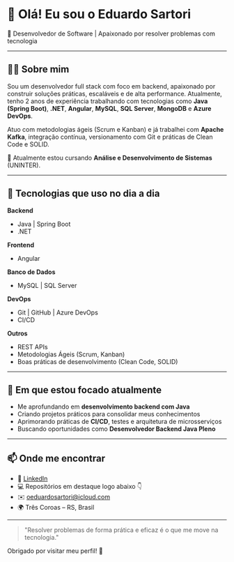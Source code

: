 # 👋 Olá! Eu sou o Eduardo Sartori

🎯 Desenvolvedor de Software | Apaixonado por resolver problemas com tecnologia

---

## 👨‍💻 Sobre mim

Sou um desenvolvedor full stack com foco em backend, apaixonado por construir soluções práticas, escaláveis e de alta performance. Atualmente, tenho 2 anos de experiência trabalhando com tecnologias como **Java (Spring Boot)**, **.NET**, **Angular**, **MySQL**, **SQL Server**, **MongoDB** e **Azure DevOps**.

Atuo com metodologias ágeis (Scrum e Kanban) e já trabalhei com **Apache Kafka**, integração contínua, versionamento com Git e práticas de Clean Code e SOLID.

🧠 Atualmente estou cursando **Análise e Desenvolvimento de Sistemas** (UNINTER).

---

## 🚀 Tecnologias que uso no dia a dia

**Backend**
- Java | Spring Boot
- .NET

**Frontend**
- Angular

**Banco de Dados**
- MySQL | SQL Server

**DevOps**
- Git | GitHub | Azure DevOps
- CI/CD

**Outros**
- REST APIs
- Metodologias Ágeis (Scrum, Kanban)
- Boas práticas de desenvolvimento (Clean Code, SOLID)

---

## 📌 Em que estou focado atualmente

- Me aprofundando em **desenvolvimento backend com Java**
- Criando projetos práticos para consolidar meus conhecimentos
- Aprimorando práticas de **CI/CD**, testes e arquitetura de microsserviços
- Buscando oportunidades como **Desenvolvedor Backend Java Pleno**

---

## 📫 Onde me encontrar

- 💼 [LinkedIn](https://www.linkedin.com/in/oeduardosartori/)
- 💻 Repositórios em destaque logo abaixo 👇
- ✉️ oeduardosartori@icloud.com
- 🌍 Três Coroas – RS, Brasil

---

> "Resolver problemas de forma prática e eficaz é o que me move na tecnologia."

Obrigado por visitar meu perfil! 🚀
